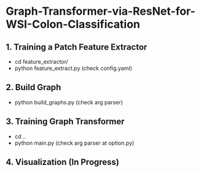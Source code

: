 # Graph-Transformer-via-ResNet-for-WSI-Colon-Classification


## 1. Training a Patch Feature Extractor
 - cd feature_extractor/
 - python feature_extract.py (check config.yaml)
 
## 2. Build Graph
 - python build_graphs.py (check arg parser)
 
## 3. Training Graph Transformer
 - cd ..
 - python main.py (check arg parser at option.py)


## 4. Visualization (In Progress)
